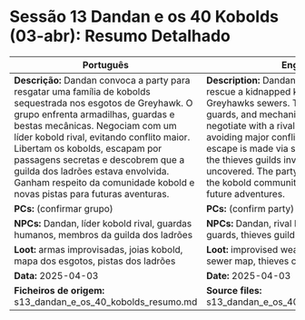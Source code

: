 # Sessão 13  Dandan e os 40 Kobolds (03-abr): Resumo Detalhado

| Português | English |
|-----------|---------|
| **Descrição:** Dandan convoca a party para resgatar uma família de kobolds sequestrada nos esgotos de Greyhawk. O grupo enfrenta armadilhas, guardas e bestas mecânicas. Negociam com um líder kobold rival, evitando conflito maior. Libertam os kobolds, escapam por passagens secretas e descobrem que a guilda dos ladrões estava envolvida. Ganham respeito da comunidade kobold e novas pistas para futuras aventuras.<br> | **Description:** Dandan gathers the party to rescue a kidnapped kobold family from Greyhawks sewers. The group faces traps, guards, and mechanical beasts. They negotiate with a rival kobold leader, avoiding major conflict. Kobolds are freed, escape is made via secret passages, and the thieves guilds involvement is uncovered. The party gains the respect of the kobold community and new leads for future adventures.<br> |
| **PCs:** (confirmar grupo) | **PCs:** (confirm party) |
| **NPCs:** Dandan, líder kobold rival, guardas humanos, membros da guilda dos ladrões | **NPCs:** Dandan, rival kobold leader, human guards, thieves guild members |
| **Loot:** armas improvisadas, joias kobold, mapa dos esgotos, pistas dos ladrões | **Loot:** improvised weapons, kobold jewels, sewer map, thieves clues |
| **Data:** 2025-04-03 | **Date:** 2025-04-03 |
| **Ficheiros de origem:** s13_dandan_e_os_40_kobolds_resumo.md | **Source files:** s13_dandan_e_os_40_kobolds_resumo.md |


















